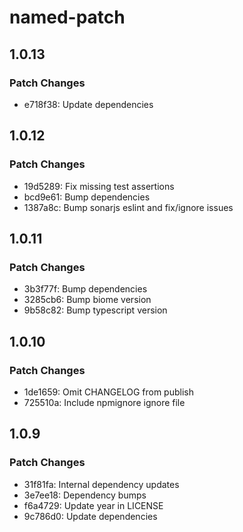 # named-patch

## 1.0.13

### Patch Changes

- e718f38: Update dependencies

## 1.0.12

### Patch Changes

- 19d5289: Fix missing test assertions
- bcd9e61: Bump dependencies
- 1387a8c: Bump sonarjs eslint and fix/ignore issues

## 1.0.11

### Patch Changes

- 3b3f77f: Bump dependencies
- 3285cb6: Bump biome version
- 9b58c82: Bump typescript version

## 1.0.10

### Patch Changes

- 1de1659: Omit CHANGELOG from publish
- 725510a: Include npmignore ignore file

## 1.0.9

### Patch Changes

- 31f81fa: Internal dependency updates
- 3e7ee18: Dependency bumps
- f6a4729: Update year in LICENSE
- 9c786d0: Update dependencies
